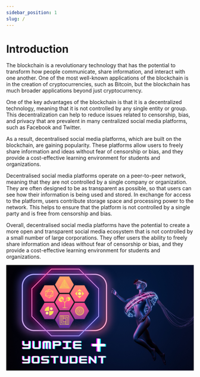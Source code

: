 ```yaml
---
sidebar_position: 1
slug: /
---
```


# Introduction

The blockchain is a revolutionary technology that has the potential to transform how people communicate, share information, and interact with one another. One of the most well-known applications of the blockchain is in the creation of cryptocurrencies, such as Bitcoin, but the blockchain has much broader applications beyond just cryptocurrency.

One of the key advantages of the blockchain is that it is a decentralized technology, meaning that it is not controlled by any single entity or group. This decentralization can help to reduce issues related to censorship, bias, and privacy that are prevalent in many centralized social media platforms, such as Facebook and Twitter.

As a result, decentralised social media platforms, which are built on the blockchain, are gaining popularity. These platforms allow users to freely share information and ideas without fear of censorship or bias, and they provide a cost-effective learning environment for students and organizations.

Decentralised social media platforms operate on a peer-to-peer network, meaning that they are not controlled by a single company or organization. They are often designed to be as transparent as possible, so that users can see how their information is being used and stored. In exchange for access to the platform, users contribute storage space and processing power to the network. This helps to ensure that the platform is not controlled by a single party and is free from censorship and bias.

Overall, decentralised social media platforms have the potential to create a more open and transparent social media ecosystem that is not controlled by a small number of large corporations. They offer users the ability to freely share information and ideas without fear of censorship or bias, and they provide a cost-effective learning environment for students and organizations.


![Yumpie NFT](../static/img/yumnyo.png)